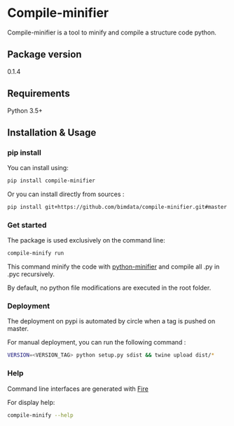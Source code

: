 # Compile-minifier

Compile-minifier is a tool to minify and compile a structure code python.

## Package version

0.1.4

## Requirements

Python 3.5+

## Installation & Usage

### pip install

You can install using:

```sh
pip install compile-minifier
```

Or you can install directly from sources :

```sh
pip install git+https://github.com/bimdata/compile-minifier.git#master
```

### Get started

The package is used exclusively on the command line:

```sh
compile-minify run
```

This command minify the code with [python-minifier](https://pypi.org/project/python-minifier/) and compile all .py in .pyc recursively.

By default, no python file modifications are executed in the root folder.


### Deployment

The deployment on pypi is automated by circle when a tag is pushed on master.

For manual deployment, you can run the following command :

```sh
VERSION=<VERSION_TAG> python setup.py sdist && twine upload dist/*
```

### Help

Command line interfaces are generated with [Fire](https://github.com/google/python-fire)

For display help:

```sh
compile-minify --help
```

